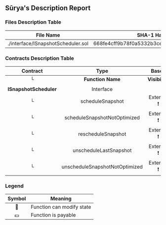 ## Sūrya's Description Report

### Files Description Table


|  File Name  |  SHA-1 Hash  |
|-------------|--------------|
| ./interface/ISnapshotScheduler.sol | 668fe4cff9b78f0a5332b3cee113ec1ebd0248e4 |


### Contracts Description Table


|  Contract  |         Type        |       Bases      |                  |                 |
|:----------:|:-------------------:|:----------------:|:----------------:|:---------------:|
|     └      |  **Function Name**  |  **Visibility**  |  **Mutability**  |  **Modifiers**  |
||||||
| **ISnapshotScheduler** | Interface |  |||
| └ | scheduleSnapshot | External ❗️ | 🛑  |NO❗️ |
| └ | scheduleSnapshotNotOptimized | External ❗️ | 🛑  |NO❗️ |
| └ | rescheduleSnapshot | External ❗️ | 🛑  |NO❗️ |
| └ | unscheduleLastSnapshot | External ❗️ | 🛑  |NO❗️ |
| └ | unscheduleSnapshotNotOptimized | External ❗️ | 🛑  |NO❗️ |


### Legend

|  Symbol  |  Meaning  |
|:--------:|-----------|
|    🛑    | Function can modify state |
|    💵    | Function is payable |
